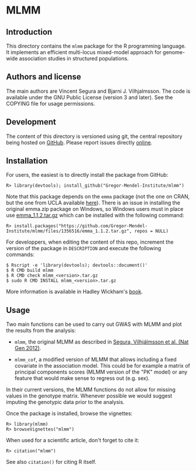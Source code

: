 # MLMM

## Introduction

This directory contains the `mlmm` package for the R programming language. It implements an efficient multi-locus mixed-model approach for genome-wide association studies in structured populations.

## Authors and license

The main authors are Vincent Segura and Bjarni J. Vilhjalmsson. The code is available under the GNU Public License (version 3 and later). See the COPYING file for usage permissions.

## Development

The content of this directory is versioned using git, the central repository being hosted on [GitHub](https://github.com/Gregor-Mendel-Institute/mlmm). Please report issues directly [online](https://github.com/Gregor-Mendel-Institute/mlmm/issues).

## Installation

For users, the easiest is to directly install the package from GitHub:
```
R> library(devtools); install_github("Gregor-Mendel-Institute/mlmm")
```

Note that this package depends on the `emma` package (not the one on CRAN, but the one from UCLA available [here](http://mouse.cs.ucla.edu/emma/)).
There is an issue in installing the original emma.zip package on Windows, so Windows users must in place use [emma_1.1.2.tar.gz](https://github.com/Gregor-Mendel-Institute/mlmm/files/1356516/emma_1.1.2.tar.gz) which can be installed with the following command:
```
R> install.packages("https://github.com/Gregor-Mendel-Institute/mlmm/files/1356516/emma_1.1.2.tar.gz", repos = NULL)
```

For developpers, when editing the content of this repo, increment the version of the package in `DESCRIPTION` and execute the following commands:
```
$ Rscript -e 'library(devtools); devtools::document()'
$ R CMD build mlmm
$ R CMD check mlmm_<version>.tar.gz
$ sudo R CMD INSTALL mlmm_<version>.tar.gz
```

More information is available in Hadley Wickham's [book](http://r-pkgs.had.co.nz/).

## Usage

Two main functions can be used to carry out GWAS with MLMM and plot the results from the analysis:

* `mlmm`, the original MLMM as described in [Segura, Vilhjálmsson et al. (Nat Gen 2012)](http://www.nature.com/ng/journal/v44/n7/full/ng.2314.html).

* `mlmm_cof`, a modified version of MLMM that allows including a fixed covariate in the association model. This could be for example a matrix of principal components scores (MLMM version of the "PK" model) or any feature that would make sense to regress out (e.g. sex).

In their current versions, the MLMM functions do not allow for missing values in the genotype matrix. Whenever possible we would suggest imputing the genotypic data prior to the analysis.

Once the package is installed, browse the vignettes:
```
R> library(mlmm)
R> browseVignettes("mlmm")
```

When used for a scientific article, don't forget to cite it:
```
R> citation("mlmm")
```

See also `citation()` for citing R itself.
